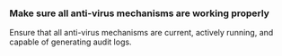 ### Make sure all anti-virus mechanisms are working properly

Ensure that all anti-virus mechanisms are current, actively running, and capable of generating audit logs.
